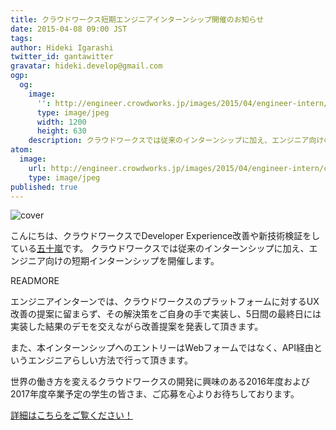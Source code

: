```yaml
---
title: クラウドワークス短期エンジニアインターンシップ開催のお知らせ
date: 2015-04-08 09:00 JST
tags:
author: Hideki Igarashi
twitter_id: gantawitter
gravatar: hideki.develop@gmail.com
ogp:
  og:
    image:
      '': http://engineer.crowdworks.jp/images/2015/04/engineer-intern/ogp.png
      type: image/jpeg
      width: 1200
      height: 630
    description: クラウドワークスでは従来のインターンシップに加え、エンジニア向けの短期インターンシップを開催します。
atom:
  image:
    url: http://engineer.crowdworks.jp/images/2015/04/engineer-intern/cover.jpg
    type: image/jpeg
published: true
---
```


![cover](2015/04/engineer-intern/cover.jpg)

こんにちは、クラウドワークスでDeveloper Experience改善や新技術検証をしている[五十嵐](https://twitter.com/gantawitter)です。
クラウドワークスでは従来のインターンシップに加え、エンジニア向けの短期インターンシップを開催します。

READMORE

エンジニアインターンでは、クラウドワークスのプラットフォームに対するUX改善の提案に留まらず、その解決策をご自身の手で実装し、5日間の最終日には実装した結果のデモを交えながら改善提案を発表して頂きます。

また、本インターンシップへのエントリーはWebフォームではなく、API経由というエンジニアらしい方法で行って頂きます。

世界の働き方を変えるクラウドワークスの開発に興味のある2016年度および2017年度卒業予定の学生の皆さま、ご応募を心よりお待ちしております。

[詳細はこちらをご覧ください！](http://engineer.crowdworks.jp/intern/)
